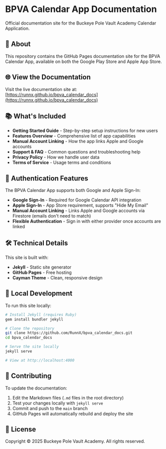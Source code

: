 # BPVA Calendar App Documentation

Official documentation site for the Buckeye Pole Vault Academy Calendar Application.

## 📱 About

This repository contains the GitHub Pages documentation site for the BPVA Calendar App, available on both the Google Play Store and Apple App Store.

## 🌐 View the Documentation

Visit the live documentation site at: [https://runnx.github.io/bpva_calendar_docs](https://runnx.github.io/bpva_calendar_docs)

## 📚 What's Included

- **Getting Started Guide** - Step-by-step setup instructions for new users
- **Features Overview** - Comprehensive list of app capabilities
- **Manual Account Linking** - How the app links Apple and Google accounts
- **Support & FAQ** - Common questions and troubleshooting help
- **Privacy Policy** - How we handle user data
- **Terms of Service** - Usage terms and conditions

## 🔐 Authentication Features

The BPVA Calendar App supports both Google and Apple Sign-In:
- **Google Sign-In** - Required for Google Calendar API integration
- **Apple Sign-In** - App Store requirement, supports "Hide My Email"
- **Manual Account Linking** - Links Apple and Google accounts via Firestore (emails don't need to match)
- **Flexible Authentication** - Sign in with either provider once accounts are linked

## 🛠️ Technical Details

This site is built with:
- **Jekyll** - Static site generator
- **GitHub Pages** - Free hosting
- **Cayman Theme** - Clean, responsive design

## 🚀 Local Development

To run this site locally:

```bash
# Install Jekyll (requires Ruby)
gem install bundler jekyll

# Clone the repository
git clone https://github.com/RunnX/bpva_calendar_docs.git
cd bpva_calendar_docs

# Serve the site locally
jekyll serve

# View at http://localhost:4000
```

## 📝 Contributing

To update the documentation:

1. Edit the Markdown files (`.md` files in the root directory)
2. Test your changes locally with `jekyll serve`
3. Commit and push to the `main` branch
4. GitHub Pages will automatically rebuild and deploy the site

## 📄 License

Copyright © 2025 Buckeye Pole Vault Academy. All rights reserved.
